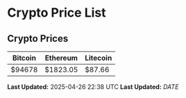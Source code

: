 # Crypto Price List

## Crypto Prices
| Bitcoin | Ethereum | Litecoin |
| ------- | -------- | -------- |
| $94678 | $1823.05 | $87.66 |
**Last Updated:** 2025-04-26 22:38 UTC
**Last Updated:** $DATE$
